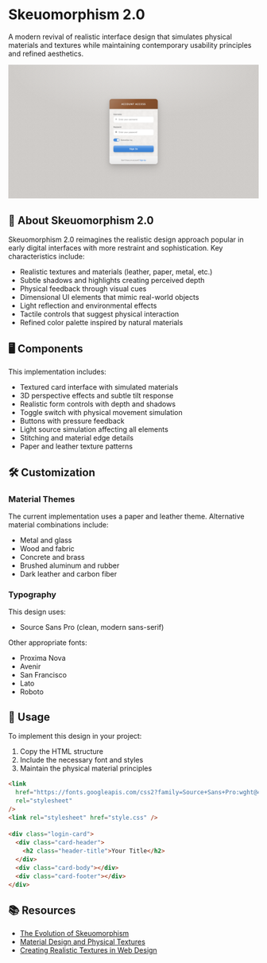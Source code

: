 # Skeuomorphism 2.0

A modern revival of realistic interface design that simulates physical materials and textures while maintaining contemporary usability principles and refined aesthetics.

<div align="center">

![Skeuomorphism 2.0 Preview](./assets/preview.png)

</div>

## 📱 About Skeuomorphism 2.0

Skeuomorphism 2.0 reimagines the realistic design approach popular in early digital interfaces with more restraint and sophistication. Key characteristics include:

- Realistic textures and materials (leather, paper, metal, etc.)
- Subtle shadows and highlights creating perceived depth
- Physical feedback through visual cues
- Dimensional UI elements that mimic real-world objects
- Light reflection and environmental effects
- Tactile controls that suggest physical interaction
- Refined color palette inspired by natural materials

## 🖥️ Components

This implementation includes:

- Textured card interface with simulated materials
- 3D perspective effects and subtle tilt response
- Realistic form controls with depth and shadows
- Toggle switch with physical movement simulation
- Buttons with pressure feedback
- Light source simulation affecting all elements
- Stitching and material edge details
- Paper and leather texture patterns

## 🛠️ Customization

### Material Themes

The current implementation uses a paper and leather theme. Alternative material combinations include:

- Metal and glass
- Wood and fabric
- Concrete and brass
- Brushed aluminum and rubber
- Dark leather and carbon fiber

### Typography

This design uses:

- Source Sans Pro (clean, modern sans-serif)

Other appropriate fonts:

- Proxima Nova
- Avenir
- San Francisco
- Lato
- Roboto

## 🔌 Usage

To implement this design in your project:

1. Copy the HTML structure
2. Include the necessary font and styles
3. Maintain the physical material principles

```html
<link
  href="https://fonts.googleapis.com/css2?family=Source+Sans+Pro:wght@400;600&display=swap"
  rel="stylesheet"
/>
<link rel="stylesheet" href="style.css" />

<div class="login-card">
  <div class="card-header">
    <h2 class="header-title">Your Title</h2>
  </div>
  <div class="card-body"></div>
  <div class="card-footer"></div>
</div>
```

## 📚 Resources

- [The Evolution of Skeuomorphism](https://www.toptal.com/designers/ui/skeuomorphic-design)
- [Material Design and Physical Textures](https://material.io/design/introduction)
- [Creating Realistic Textures in Web Design](https://www.smashingmagazine.com/2015/07/authentic-design/)
